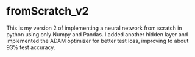 # fromScratch_v2
This is my version 2 of implementing a neural network from scratch in python using only Numpy and Pandas. I added another hidden layer and implemented the ADAM optimizer for better test loss, improving to about 93% test accuracy.
